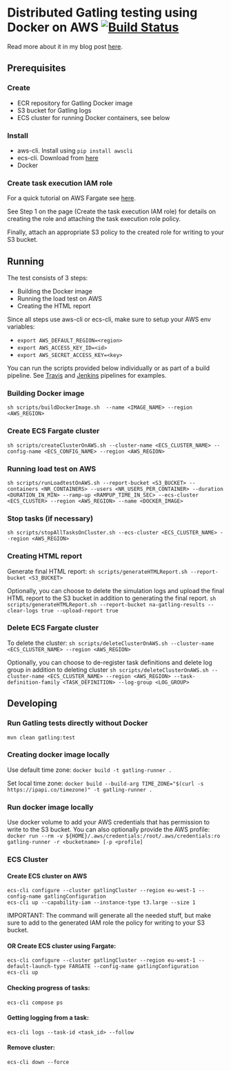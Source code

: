 # Distributed Gatling testing using Docker on AWS [![Build Status](https://travis-ci.org/richardhendricksen/gatling-docker-on-aws.svg?branch=master)](https://travis-ci.org/richardhendricksen/gatling-docker-on-aws)


Read more about it in my blog post [here](https://medium.com/@richard.hendricksen/distributed-load-testing-with-gatling-using-docker-and-aws-d497605692db).

## Prerequisites  
### Create  
* ECR repository for Gatling Docker image  
* S3 bucket for Gatling logs  
* ECS cluster for running Docker containers, see below  

### Install  
* aws-cli. Install using `pip install awscli`  
* ecs-cli. Download from [here](https://github.com/aws/amazon-ecs-cli#latest-version)  
* Docker

### Create task execution IAM role
For a quick tutorial on AWS Fargate see [here](https://docs.aws.amazon.com/AmazonECS/latest/developerguide/ecs-cli-tutorial-fargate.html).

See Step 1 on the page (Create the task execution IAM role) for details on creating the role and attaching the task execution role policy.

Finally, attach an appropriate S3 policy to the created role for writing to your S3 bucket.

## Running  
The test consists of 3 steps:  
* Building the Docker image  
* Running the load test on AWS  
* Creating the HTML report  

Since all steps use aws-cli or ecs-cli, make sure to setup your AWS env variables:  
* `export AWS_DEFAULT_REGION=<region>`  
* `export AWS_ACCESS_KEY_ID=<id>`  
* `export AWS_SECRET_ACCESS_KEY=<key>`  

You can run the scripts provided below individually or as part of a build pipeline. See [Travis](https://github.com/richardhendricksen/gatling-docker-on-aws/blob/master/.travis.yml) 
and [Jenkins](https://github.com/richardhendricksen/gatling-docker-on-aws/blob/master/Jenkinsfile) pipelines for examples.

### Building Docker image
`sh scripts/buildDockerImage.sh  --name <IMAGE_NAME> --region <AWS_REGION>`

### Create ECS Fargate cluster
`sh scripts/createClusterOnAWS.sh --cluster-name <ECS_CLUSTER_NAME> --config-name <ECS_CONFIG_NAME> --region <AWS_REGION>`

### Running load test on AWS
`sh scripts/runLoadtestOnAWS.sh --report-bucket <S3_BUCKET> --containers <NR_CONTAINERS> --users <NR_USERS_PER_CONTAINER> --duration <DURATION_IN_MIN> --ramp-up <RAMPUP_TIME_IN_SEC> --ecs-cluster <ECS_CLUSTER> --region <AWS_REGION> --name <DOCKER_IMAGE>`

### Stop tasks (if necessary)
`sh scripts/stopAllTasksOnCluster.sh --ecs-cluster <ECS_CLUSTER_NAME> --region <AWS_REGION>`

### Creating HTML report
Generate final HTML report:
`sh scripts/generateHTMLReport.sh --report-bucket <S3_BUCKET>`

Optionally, you can choose to delete the simulation logs and upload the final HTML report to the S3 bucket in addition to generating the final report.
`sh scripts/generateHTMLReport.sh --report-bucket na-gatling-results --clear-logs true --upload-report true`

### Delete ECS Fargate cluster
To delete the cluster:
`sh scripts/deleteClusterOnAWS.sh --cluster-name <ECS_CLUSTER_NAME> --region <AWS_REGION>`

Optionally, you can choose to de-register task definitions and delete log group in addition to deleting cluster
`sh scripts/deleteClusterOnAWS.sh --cluster-name <ECS_CLUSTER_NAME> --region <AWS_REGION> --task-definition-family <TASK_DEFINITION> --log-group <LOG_GROUP>`

## Developing

### Run Gatling tests directly without Docker
`mvn clean gatling:test`  

### Creating docker image locally
Use default time zone:
`docker build -t gatling-runner .` 

Set local time zone:
`docker build --build-arg TIME_ZONE="$(curl -s https://ipapi.co/timezone)" -t gatling-runner .`    

### Run docker image locally
Use docker volume to add your AWS credentials that has permission to write to the S3 bucket. You can also optionally provide the AWS profile:  
`docker run --rm -v ${HOME}/.aws/credentials:/root/.aws/credentials:ro gatling-runner -r <bucketname> [-p <profile]`  

### ECS Cluster

#### Create ECS cluster on AWS

`ecs-cli configure --cluster gatlingCluster --region eu-west-1 --config-name gatlingConfiguration`  
`ecs-cli up --capability-iam --instance-type t3.large --size 1`  

IMPORTANT: The command will generate all the needed stuff, but make sure to add to the generated IAM role the policy for writing to your S3 bucket.

#### OR Create ECS cluster using Fargate:
`ecs-cli configure --cluster gatlingCluster --region eu-west-1 --default-launch-type FARGATE --config-name gatlingConfiguration`  
`ecs-cli up`  

#### Checking progress of tasks:
`ecs-cli compose ps`  

#### Getting logging from a task:
`ecs-cli logs --task-id <task_id> --follow`  

#### Remove cluster:
`ecs-cli down --force`  

